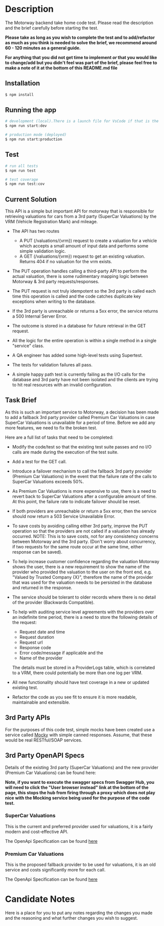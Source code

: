 # Description

The Motorway backend take home code test. Please read the description and the brief carefully before starting the test.

**Please take as long as you wish to complete the test and to add/refactor as much as you think is needed to solve the brief, we recommend around 60 - 120 minutes as a general guide.**

**For anything that you did not get time to implement _or_ that you would like to change/add but you didn't feel was part of the brief, please feel free to make a note of it at the bottom of this README.md file**

## Installation

```bash
$ npm install
```

## Running the app

```bash
# development (local).There is a launch file for VsCode if that is the IDE you like to use.
$ npm run start:dev

# production mode (deployed)
$ npm run start:production
```

## Test

```bash
# run all tests
$ npm run test

# test coverage
$ npm run test:cov
```

## Current Solution

This API is a simple but important API for motorway that is responsible for retrieving valuations for cars from a 3rd party (SuperCar Valuations) by the VRM (Vehicle Registration Mark) and mileage.

- The API has two routes
	- A PUT (/valuations/{vrm}) request to create a valuation for a vehicle which accepts a small amount of input data and performs some simple validation logic.
	- A GET (/valuations/{vrm}) request to get an existing valuation. Returns 404 if no valuation for the vrm exists.  

- The PUT operation handles calling a third-party API to perform the actual valuation, there is some rudimentary mapping logic between Motorway & 3rd party requests/responses.
- The PUT request is not truly idempotent so the 3rd party is called each time this operation is called and the code catches duplicate key exceptions when writing to the database.
- If the 3rd party is unreachable or returns a 5xx error, the service returns a 500 Internal Server Error.
- The outcome is stored in a database for future retrieval in the GET request.
- All the logic for the entire operation is within a single method in a single "service" class.
- A QA engineer has added some high-level tests using Supertest.
- The tests for validation failures all pass.
- A simple happy path test is currently failing as the I/O calls for the database and 3rd party have not been isolated and the clients are trying to hit real resources with an invalid configuration.

## Task Brief

As this is such an important service to Motorway, a decision has been made to add a fallback 3rd party provider called Premium Car Valuations in case SuperCar Valuations is unavailable for a period of time. Before we add any more features, we need to fix the broken test. 

Here are a full list of tasks that need to be completed:

- Modify the code/test so that the existing test suite passes and no I/O calls are made during the execution of the test suite.  

- Add a test for the GET call.

- Introduce a failover mechanism to call the fallback 3rd party provider (Premium Car Valuations) in the event that the failure rate of the calls to SuperCar Valuations exceeds 50%.

- As Premium Car Valuations is more expensive to use, there is a need to revert back to SuperCar Valuations after a configurable amount of time. At this point, the failure rate to indicate failover should be reset.

- If both providers are unreachable or return a 5xx error, then the service should now return a 503 Service Unavailable Error.

- To save costs by avoiding calling either 3rd party, improve the PUT operation so that the providers are not called if a valuation has already occurred. NOTE: This is to save costs, not for any consistency concerns between Motorway and the 3rd party. (Don't worry about concurrency, if two requests for the same route occur at the same time, either response can be saved).

- To help increase customer confidence regarding the valuation Motorway shows the user, there is a new requirement to show the name of the provider who provided the valuation to the user on the front end, e.g. "Valued by Trusted Company {X}", therefore the name of the provider that was used for the valuation needs to be persisted in the database and returned in the response.

- The service should be tolerant to older records where there is no detail of the provider (Backwards Compatible).  

- To help with auditing service level agreements with the providers over an indefinite time period, there is a need to store the following details of the request:     

    - Request date and time    
    - Request duration 
    - Request url 
    - Response code 
    - Error code/message if applicable and the 
    - Name of the provider 

    The details must be stored in a ProviderLogs table, which is correlated to a VRM, there could potentially be more than one log per VRM.

- All new functionality should have test coverage in a new or updated existing test.

- Refactor the code as you see fit to ensure it is more readable, maintainable and extensible.

## 3rd Party APIs

For the purposes of this code test, simple mocks have been created use a service called [Mocky](https://designer.mocky.io/) with simple canned responses. Assume, that these would be real RESTful/SOAP services.  

## 3rd Party OpenAPI Specs

Details of the existing 3rd party (SuperCar Valuations) and the new provider (Premium Car Valuations) can be found here:  

**Note, if you want to execute the swagger specs from Swagger Hub, you will need to click the "User browser instead" link at the bottom of the page, this stops the hub from firing through a proxy which does not play nice with the Mocking service being used for the purpose of the code test.**  


### SuperCar Valuations

This is the current and preferred provider used for valuations, it is a fairly modern and cost-effective API.  

The OpenApi Specification can be found [here](https://app.swaggerhub.com/apis/PaulieWaulie-MW/supercar-valuations/0.1#/default/put_v3_118da5ea_32c5_41e1_9be8_95997cea8e93_valuations__vrm_)  

### Premium Car Valuations

This is the proposed fallback provider to be used for valuations, it is an old service and costs significantly more for each call.

The OpenApi Specification can be found [here](https://app.swaggerhub.com/apis/PaulieWaulie-MW/premium-car-valuations/0.1#/default/get_valueCar)    
   
   
# Candidate Notes
Here is a place for you to put any notes regarding the changes you made and the reasoning and what further changes you wish to suggest.
